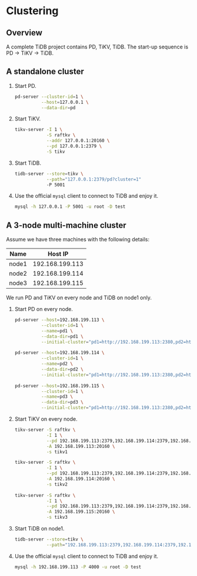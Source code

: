 # Clustering

## Overview

A complete TiDB project contains PD, TiKV, TiDB. The start-up sequence is PD -> TiKV -> TiDB.

## A standalone cluster

1. Start PD.
    ```bash
    pd-server --cluster-id=1 \
              --host=127.0.0.1 \
              --data-dir=pd 
    ```
2. Start TiKV.
    ```bash
    tikv-server -I 1 \
                -S raftkv \
                --addr 127.0.0.1:20160 \
                --pd 127.0.0.1:2379 \
                -S tikv 
    ```

3. Start TiDB.
    ```bash
    tidb-server --store=tikv \
                --path="127.0.0.1:2379/pd?cluster=1"
                -P 5001
    ```

4. Use the official `mysql` client to connect to TiDB and enjoy it. 

    ```sh
    mysql -h 127.0.0.1 -P 5001 -u root -D test
    ```

## A 3-node multi-machine cluster

Assume we have three machines with the following details:

|Name|Host IP|
|----|-------|
|node1|192.168.199.113|
|node2|192.168.199.114|
|node3|192.168.199.115|

We run PD and TiKV on every node and TiDB on node1 only.

1. Start PD on every node.

    ```bash
    pd-server --host=192.168.199.113 \
              --cluster-id=1 \
              --name=pd1 \
              --data-dir=pd1 \
              --initial-cluster="pd1=http://192.168.199.113:2380,pd2=http://192.168.199.114:2380,pd3=http://192.168.199.115:2380"
              
    pd-server --host=192.168.199.114 \
              --cluster-id=1 \
              --name=pd2 \
              --data-dir=pd2 \
              --initial-cluster="pd1=http://192.168.199.113:2380,pd2=http://192.168.199.114:2380,pd3=http://192.168.199.115:2380"
              
    pd-server --host=192.168.199.115 \
              --cluster-id=1 \
              --name=pd3 \
              --data-dir=pd3 \
              --initial-cluster="pd1=http://192.168.199.113:2380,pd2=http://192.168.199.114:2380,pd3=http://192.168.199.115:2380"
    ```

2. Start TiKV on every node.

    ```bash
    tikv-server -S raftkv \
                -I 1 \
                --pd 192.168.199.113:2379,192.168.199.114:2379,192.168.199.115:2379 \
                -A 192.168.199.113:20160 \
                -s tikv1
    
    tikv-server -S raftkv \
                -I 1 \
                --pd 192.168.199.113:2379,192.168.199.114:2379,192.168.199.115:2379 \
                -A 192.168.199.114:20160 \
                -s tikv2
                
    tikv-server -S raftkv \
                -I 1 \
                --pd 192.168.199.113:2379,192.168.199.114:2379,192.168.199.115:2379 \
                -A 192.168.199.115:20160 \
                -s tikv3
    ```

3. Start TiDB on node1.

    ```bash
    tidb-server --store=tikv \
                --path="192.168.199.113:2379,192.168.199.114:2379,192.168.199.115:2379/pd?cluster=1" 
    ```

4. Use the official `mysql` client to connect to TiDB and enjoy it. 

    ```sh
    mysql -h 192.168.199.113 -P 4000 -u root -D test
    ```
  